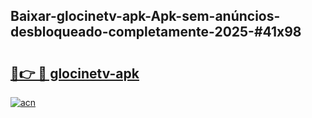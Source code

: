 ## Baixar-glocinetv-apk-Apk-sem-anúncios-desbloqueado-completamente-2025-#41x98

# <h2><a href="https://ainizakaria.my?title=glocinetv-apk&ref=22M">🔗👉 🔴 glocinetv-apk</a></h2>

[![acn](https://github.com/user-attachments/assets/0f9c940e-d8b0-45ae-aac7-cd30a18b3e1c)](https://ainizakaria.my?title=glocinetv-apk&ref=22M)

